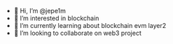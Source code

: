 - 👋 Hi, I’m @jepe1m
- 👀 I’m interested in blockchain
- 🌱 I’m currently learning about blockchain evm layer2
- 💞️ I’m looking to collaborate on web3 project


<!---
jepe1m/jepe1m is a ✨ special ✨ repository because its `README.md` (this file) appears on your GitHub profile.
You can click the Preview link to take a look at your changes.
--->
